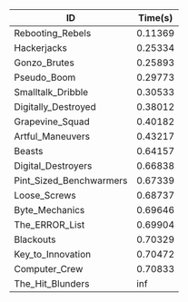 |ID|Time(s)|
|-|-|
|Rebooting_Rebels|0.11369|
|Hackerjacks|0.25334|
|Gonzo_Brutes|0.25893|
|Pseudo_Boom|0.29773|
|Smalltalk_Dribble|0.30533|
|Digitally_Destroyed|0.38012|
|Grapevine_Squad|0.40182|
|Artful_Maneuvers|0.43217|
|Beasts|0.64157|
|Digital_Destroyers|0.66838|
|Pint_Sized_Benchwarmers|0.67339|
|Loose_Screws|0.68737|
|Byte_Mechanics|0.69646|
|The_ERROR_List|0.69904|
|Blackouts|0.70329|
|Key_to_Innovation|0.70472|
|Computer_Crew|0.70833|
|The_Hit_Blunders|inf|
